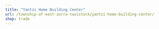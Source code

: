 ```yaml
---
title: "Yantzi Home Building Center"
url: /township-of-east-zorra-tavistock/yantzi-home-building-center/
shop: trade
---
```


